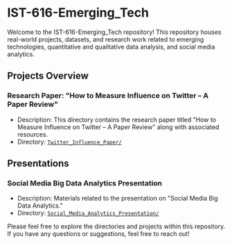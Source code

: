 # IST-616-Emerging_Tech 

Welcome to the IST-616-Emerging_Tech repository! This repository houses real-world projects, datasets, and research work related to emerging technologies, quantitative and qualitative data analysis, and social media analytics.

## Projects Overview

### Research Paper: "How to Measure Influence on Twitter – A Paper Review"
- Description: This directory contains the research paper titled "How to Measure Influence on Twitter – A Paper Review" along with associated resources.
- Directory: [`Twitter_Influence_Paper/`](https://github.com/DhruvilPanchal205/IST-616-Emerging_Tech./blob/c03a4d0c0e5042c3816f99445a9bae30a6867ba9/Research%20Paper%20by%20Dhruvil%20Panchal.docx)

## Presentations

### Social Media Big Data Analytics Presentation
- Description: Materials related to the presentation on "Social Media Big Data Analytics."
- Directory: [`Social_Media_Analytics_Presentation/`](https://github.com/DhruvilPanchal205/IST-616-Emerging_Tech./blob/c03a4d0c0e5042c3816f99445a9bae30a6867ba9/SOCIAL%20MEDIA%20BIG%20DATA%20ANALYTICS%20%E2%80%93%20%20A%20SURVEY%20v4.pptx)


Please feel free to explore the directories and projects within this repository. If you have any questions or suggestions, feel free to reach out!
